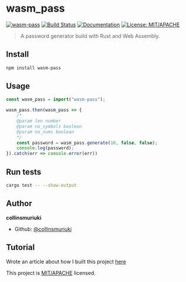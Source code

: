 # wasm_pass
[![wasm-pass](https://img.shields.io/npm/v/wasm-pass.svg)](https://www.npmjs.com/package/wasm-pass)
[![Build Status](https://travis-ci.com/collinsmuriuki/wasm_pass.svg?branch=master)](https://travis-ci.com/collinsmuriuki/wasm_pass)
[![Documentation](https://img.shields.io/badge/documentation-yes-brightgreen.svg)](README.md)
[![License: MIT/APACHE](https://img.shields.io/badge/License-MIT/APACHE-yellow.svg)](LICENSE_MIT)

> A password generator build with Rust and Web Assembly.

## Install

```sh
npm install wasm-pass
```

## Usage

```js
const wasm_pass = import("wasm-pass");

wasm_pass.then(wasm_pass => {
    /*
    @param len number
    @param no_symbols boolean
    @param no_nums boolean
    */
    const password = wasm_pass.generate(10, false, false);
    console.log(password);
}).catch(err => console.error(err))
```

## Run tests

```sh
cargo test -- --show-output
```

## Author

**collinsmuriuki**

* Github: [@collinsmuriuki](https://github.com/collinsmuriuki)

## Tutorial

Wrote an article about how I built this project [here](https://developers.decoded.africa/how-to-build-a-npm-package-with-rust-and-web-assembly-and-implement-it-on-a-react-application/)


This project is [MIT/APACHE](LICENSE_MIT) licensed.